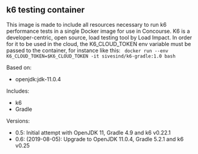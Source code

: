 ## k6 testing container

This image is made to include all resources necessary to run k6 performance tests in a single Docker image for use in Concourse.  K6 is a developer-centric, open source, load testing tool by Load Impact.  In order for it to be used in the cloud, the K6_CLOUD_TOKEN env variable must be passed to the container, for instance like this:
``` docker run --env K6_CLOUD_TOKEN=$K6_CLOUD_TOKEN -it sivesind/k6-gradle:1.0 bash``` 

Based on:
 * openjdk:jdk-11.0.4

Includes:
 * k6 
 * Gradle

Versions:
 * 0.5: Initial attempt with OpenJDK 11, Gradle 4.9 and k6 v0.22.1
 * 0.6: (2019-08-05): Upgrade to OpenJDK 11.0.4, Gradle 5.2.1 and k6 v0.25
